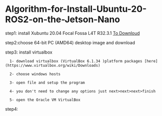 # Algorithm-for-Install-Ubuntu-20-ROS2-on-the-Jetson-Nano


step1: install Xubuntu 20.04 Focal Fossa L4T R32.3.1 [To Downloud](https://cdimage.ubuntu.com/xubuntu/releases/20.04/release/) 

step2:choose 64-bit PC (AMD64) desktop image and download

step3: install virtualbox 
  
      1- download virtualbox (VirtualBox 6.1.34 )platform packages [here](https://www.virtualbox.org/wiki/Downloads) 
  
      2- choose windows hosts 
  
      3- open file and setup the program 
  
      4- you don't need to change any options just next>next>next>finish
  
      5- open the Oracle VM VirtualBox 
step4: 
      
   
